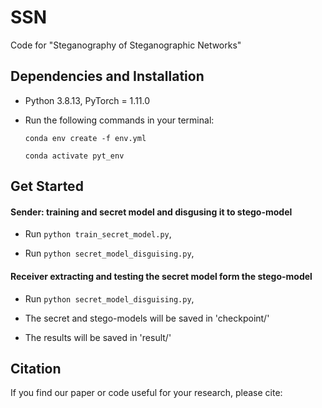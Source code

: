 # SSN
Code for "Steganography of Steganographic Networks"
    
## Dependencies and Installation
- Python 3.8.13, PyTorch = 1.11.0
- Run the following commands in your terminal:

  `conda env create -f env.yml`

  `conda activate pyt_env`


## Get Started
#### Sender: training and secret model and disgusing it to stego-model

- Run `python train_secret_model.py`,

- Run `python secret_model_disguising.py`,

#### Receiver extracting and testing the secret model form the stego-model

- Run `python secret_model_disguising.py`,

- The secret and stego-models will be saved in 'checkpoint/'
- The results will be saved in 'result/'


## Citation
If you find our paper or code useful for your research, please cite:
